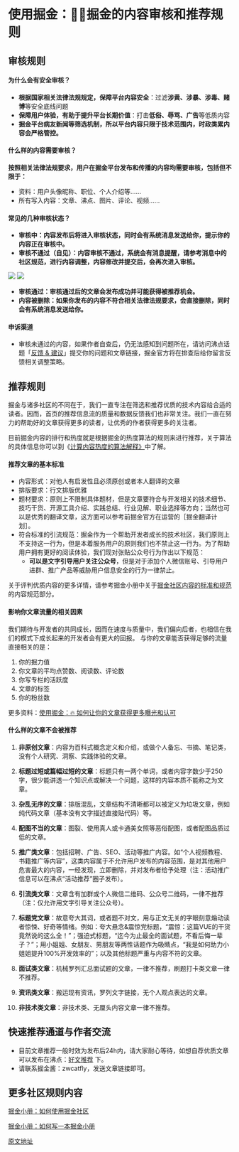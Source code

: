 # 使用掘金：👮‍♀️掘金的内容审核和推荐规则

## 审核规则

#### 为什么会有安全审核？

* **根据国家相关法律法规规定，保障平台内容安全**：过滤**涉黄、涉暴、涉毒、赌博**等安全底线问题
* **保障用户体验，有助于提升平台长期价值**：打击**低俗、辱骂、广告**等低质内容
* **掘金平台病友新闻等筛选机制，所以平台内容只限于技术范围内，时政类累内容会严格管控。**

#### 什么样的内容需要审核？

**按照相关法律法规要求，用户在掘金平台发布和传播的内容均需要审核，包括但不限于：**

* 资料：用户头像昵称、职位、个人介绍等......
* 所有写入内容：文章、沸点、图片、评论、视频......

#### 常见的几种审核状态？

* **审核中：内容发布后将进入审核状态，同时会有系统消息发送给你，提示你的内容正在审核中。**
* **审核不通过（自见）：内容审核不通过，系统会有消息提醒，请参考消息中的社区规范，进行内容调整，内容修改并提交后，会再次进入审核。**

![](https://p3-juejin.byteimg.com/tos-cn-i-k3u1fbpfcp/d64436db606a4b60938c00935b1211d4~tplv-k3u1fbpfcp-jj-mark:1512:0:0:0:q75.awebp) ![](https://p9-juejin.byteimg.com/tos-cn-i-k3u1fbpfcp/df8748f5383f4a14b05a3f89fb9ed1dd~tplv-k3u1fbpfcp-jj-mark:1512:0:0:0:q75.awebp)

* **审核通过：审核通过后的文章会发布成功并可能获得被推荐机会。**
* **内容被删除：如果你发布的内容不符合相关法律法规要求，会直接删除，同时会有系统消息发送给你。**

#### **申诉渠道**

* 审核未通过的内容，如果作者自查后，仍无法感知到问题所在，请访问沸点话题「[反馈 & 建议](https://juejin.cn/topic/6824710202692993037?sort=newest "https://juejin.cn/topic/6824710202692993037?sort=newest")」提交你的问题和文章链接，掘金官方将在排查后给你留言反馈相关调整策略。

## 推荐规则

掘金与诸多社区的不同在于，我们一直专注在筛选和推荐优质的技术内容给合适的读者。因而，首页的推荐信息流的质量和数据反馈我们也非常关注。我们一直在努力的帮助好的文章获得更多的读者，让优秀的作者获得更多的关注者。

目前掘金内容的排行和热度就是根据掘金的热度算法的规则来进行推荐，关于算法的具体信息你可以到《[计算内容热度的算法解释》](https://juejin.cn/post/6844903833856901133 "https://juejin.cn/post/6844903833856901133")中了解。

#### 推荐文章的基本标准

* 内容形式：对他人有启发性且必须原创或者本人翻译的文章
* 排版要求：行文排版优雅
* 题材要求：原则上不限制具体题材，但是文章要符合与开发相关的技术细节、技巧干货、开源工具介绍、实践总结、行业见解、职业选择等方向；当然也可以是优秀的翻译文章，这方面可以参考前掘金官方在运营的［掘金翻译计划］。
* 符合标准的引流规范：掘金作为一个帮助开发者成长的技术社区，我们原则上不支持这一行为，但是本着服务用户的原则我们也不禁止这一行为。为了帮助用户拥有更好的阅读体验，我们现对张贴公众号行为作出以下规范：
  * **可以是文字引导用户关注公众号**，但是对于添加个人微信账号、引导用户进群、推广产品等威胁用户信息安全的行为一律禁止。

关于评判优质内容的更多详情，请参考掘金小册中关于[掘金社区内容的标准和规范](https://juejin.cn/book/6844733795329900551/section/6844733795380232199 "https://juejin.cn/book/6844733795329900551/section/6844733795380232199")的内容规范部分。

#### 影响你文章流量的相关因素

我们期待与开发者的共同成长，因而在速度与质量中，我们偏向后者，也相信在我们的模式下成长起来的开发者会有更大的回报。 与你的文章能否获得足够的流量直接相关的是：

1. 你的掘力值
2. 你文章的平均点赞数、阅读数、评论数
3. 你写专栏的活跃度
4. 文章的标签
5. 你的粉丝数

更多资料：[使用掘金：🔥 如何让你的文章获得更多曝光和认可](https://juejin.cn/book/6844733795329900551/section/6844733795380232206 "https://juejin.cn/book/6844733795329900551/section/6844733795380232206")

#### 什么样的文章不会被推荐

1. **非原创文章**：内容为百科式概念定义和介绍，或做个人备忘、书摘、笔记类，没有个人研究、洞察、实践体验的文章。

2. **标题过短或篇幅过短的文章**：标题只有一两个单词，或者内容字数少于250字，很少能讲透一个知识点或解决一个问题，这样的内容本质不能称之为文章。

3. **杂乱无序的文章**：排版混乱，文章结构不清晰都可以被定义为垃圾文章，例如纯代码文章（基本没有文字描述直接贴代码）等。

4. **配图不当的文章**：图裂、使用真人或卡通美女照等恶俗配图，或者配图品质过低的文章。

5. **推广类文章**：包括招聘、广告、SEO、活动等推广内容。如“个人视频教程、书籍推广等内容”，这类内容属于不允许用户发布的内容范围，是对其他用户危害最大的内容，一经发现，立即删除，并对发布者给予处理（注：活动推广信息可以在沸点“活动推荐”圈子发布）。

6. **引流类文章**：文章含有加群或个人微信二维码、公众号二维码，一律不推荐（注：仅允许用文字引导关注公众号）。

7. **标题党文章**：故意夸大其词，或者题不对文，用与正文无关的字眼刻意煽动读者惊悚、好奇等情绪。例如：夸大悬念&震惊党标题，“震惊：这篇VUE的干货竟然说的这么全！”；强迫式标题，“迄今为止最全的面试题，不看后悔一辈子？”；用小姐姐、女朋友、男朋友等两性话题作为吸睛点，“我是如何助力小姐姐提升100%开发效率的”；以及其他标题严重与内容不符的文章。

8. **面试类文章**：机械罗列汇总面试题的文章，一律不推荐，刷题打卡类文章一律不推荐。

9. **资讯类文章**：搬运现有资讯，罗列文字链接，无个人观点表达的文章。

10. **非技术类文章**：非技术类、无厘头内容文章一律不推荐。

## 快速推荐通道与作者交流

* 目前文章推荐一般时效为发布后24h内，请大家耐心等待，如想自荐优质文章可以发布在沸点：[好文推荐](https://juejin.cn/pin/club/6824710203389247501?sort=newest "https://juejin.cn/pin/club/6824710203389247501?sort=newest") 下。
* 请联系掘金酱：zwcatfly，发送文章链接即可。

## 更多社区规则内容

[掘金小册：如何使用掘金社区](https://juejin.cn/book/6844733795329900551 "https://juejin.cn/book/6844733795329900551")

[掘金小册：如何写一本掘金小册](https://juejin.cn/book/6844723704639782920 "https://juejin.cn/book/6844723704639782920")

[原文地址](https://juejin.cn/book/6844733795329900551/section/6876001660431400967)